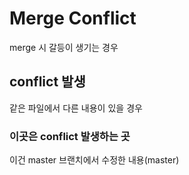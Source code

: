 # Merge Conflict

merge  시 갈등이 생기는 경우 



## conflict 발생

같은 파일에서 다른 내용이 있을 경우 



### 이곳은 conflict 발생하는 곳

 이건 master 브랜치에서 수정한 내용(master)